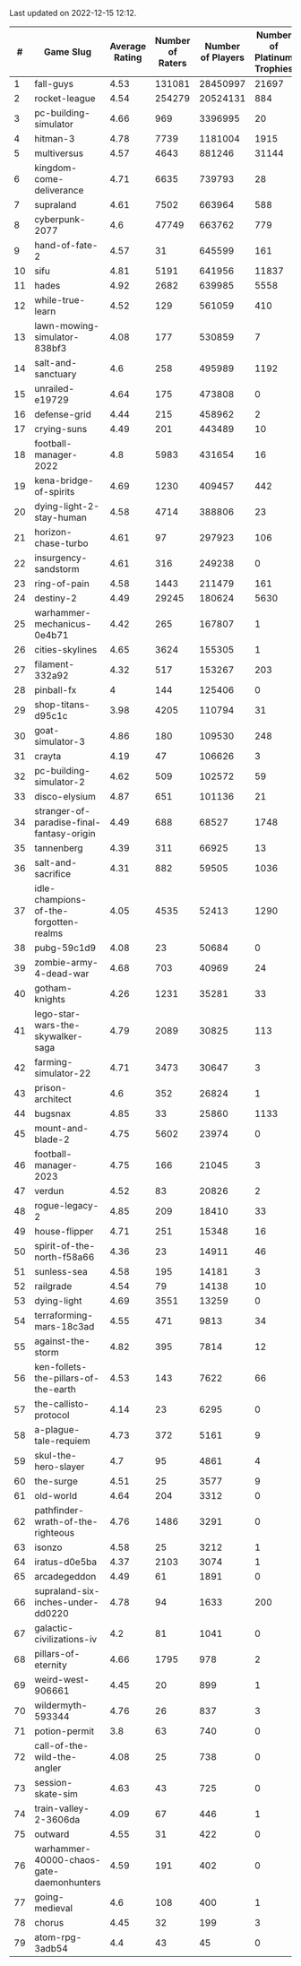Last updated on 2022-12-15 12:12.


|#|Game Slug|Average Rating|Number of Raters|Number of Players|Number of Platinum Trophies|Max Rarity (%)|
|---|---|---|---|---|---|---|
|1|fall-guys|4.53|131081|28450997|21697|6|
|2|rocket-league|4.54|254279|20524131|884|76|
|3|pc-building-simulator|4.66|969|3396995|20|48|
|4|hitman-3|4.78|7739|1181004|1915|48|
|5|multiversus|4.57|4643|881246|31144|77|
|6|kingdom-come-deliverance|4.71|6635|739793|28|30|
|7|supraland|4.61|7502|663964|588|99|
|8|cyberpunk-2077|4.6|47749|663762|779|63|
|9|hand-of-fate-2|4.57|31|645599|161|72|
|10|sifu|4.81|5191|641956|11837|96|
|11|hades|4.92|2682|639985|5558|89|
|12|while-true-learn|4.52|129|561059|410|93|
|13|lawn-mowing-simulator-838bf3|4.08|177|530859|7|87|
|14|salt-and-sanctuary|4.6|258|495989|1192|83|
|15|unrailed-e19729|4.64|175|473808|0|5|
|16|defense-grid|4.44|215|458962|2|80|
|17|crying-suns|4.49|201|443489|10|65|
|18|football-manager-2022|4.8|5983|431654|16|49|
|19|kena-bridge-of-spirits|4.69|1230|409457|442|94|
|20|dying-light-2-stay-human|4.58|4714|388806|23|2|
|21|horizon-chase-turbo|4.61|97|297923|106|84|
|22|insurgency-sandstorm|4.61|316|249238|0|6|
|23|ring-of-pain|4.58|1443|211479|161|96|
|24|destiny-2|4.49|29245|180624|5630|95|
|25|warhammer-mechanicus-0e4b71|4.42|265|167807|1|25|
|26|cities-skylines|4.65|3624|155305|1|73|
|27|filament-332a92|4.32|517|153267|203|93|
|28|pinball-fx|4|144|125406|0|86|
|29|shop-titans-d95c1c|3.98|4205|110794|31|98|
|30|goat-simulator-3|4.86|180|109530|248|91|
|31|crayta|4.19|47|106626|3|23|
|32|pc-building-simulator-2|4.62|509|102572|59|75|
|33|disco-elysium|4.87|651|101136|21|28|
|34|stranger-of-paradise-final-fantasy-origin|4.49|688|68527|1748|98|
|35|tannenberg|4.39|311|66925|13|87|
|36|salt-and-sacrifice|4.31|882|59505|1036|91|
|37|idle-champions-of-the-forgotten-realms|4.05|4535|52413|1290|8|
|38|pubg-59c1d9|4.08|23|50684|0|71|
|39|zombie-army-4-dead-war|4.68|703|40969|24|67|
|40|gotham-knights|4.26|1231|35281|33|4|
|41|lego-star-wars-the-skywalker-saga|4.79|2089|30825|113|98|
|42|farming-simulator-22|4.71|3473|30647|3|79|
|43|prison-architect|4.6|352|26824|1|34|
|44|bugsnax|4.85|33|25860|1133|97|
|45|mount-and-blade-2|4.75|5602|23974|0|13|
|46|football-manager-2023|4.75|166|21045|3|80|
|47|verdun|4.52|83|20826|2|74|
|48|rogue-legacy-2|4.85|209|18410|33|1|
|49|house-flipper|4.71|251|15348|16|93|
|50|spirit-of-the-north-f58a66|4.36|23|14911|46|63|
|51|sunless-sea|4.58|195|14181|3|37|
|52|railgrade|4.54|79|14138|10|98|
|53|dying-light|4.69|3551|13259|0|97|
|54|terraforming-mars-18c3ad|4.55|471|9813|34|54|
|55|against-the-storm|4.82|395|7814|12|32|
|56|ken-follets-the-pillars-of-the-earth|4.53|143|7622|66|47|
|57|the-callisto-protocol|4.14|23|6295|0|94|
|58|a-plague-tale-requiem|4.73|372|5161|9|92|
|59|skul-the-hero-slayer|4.7|95|4861|4|96|
|60|the-surge|4.51|25|3577|9|94|
|61|old-world|4.64|204|3312|0|85|
|62|pathfinder-wrath-of-the-righteous|4.76|1486|3291|0|45|
|63|isonzo|4.58|25|3212|1|60|
|64|iratus-d0e5ba|4.37|2103|3074|1|87|
|65|arcadegeddon|4.49|61|1891|0|92|
|66|supraland-six-inches-under-dd0220|4.78|94|1633|200|99|
|67|galactic-civilizations-iv|4.2|81|1041|0|84|
|68|pillars-of-eternity|4.66|1795|978|2|80|
|69|weird-west-906661|4.45|20|899|1|82|
|70|wildermyth-593344|4.76|26|837|3|8|
|71|potion-permit|3.8|63|740|0|98|
|72|call-of-the-wild-the-angler|4.08|25|738|0|0.9|
|73|session-skate-sim|4.63|43|725|0|27|
|74|train-valley-2-3606da|4.09|67|446|1|89|
|75|outward|4.55|31|422|0|76|
|76|warhammer-40000-chaos-gate-daemonhunters|4.59|191|402|0|29|
|77|going-medieval|4.6|108|400|1|75|
|78|chorus|4.45|32|199|3|86|
|79|atom-rpg-3adb54|4.4|43|45|0|100|
